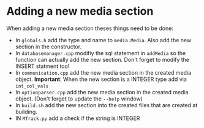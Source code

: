# Adding a new media section

When adding a new media section theses things need to be done:
- In `globals.h` add the type and name to `media.Media`. 
    Also add the new section in the constructor.
- In `databasemanager.cpp` modifiy the sql statement in `addMedia` 
    so the function can actually add the new section. Don't forget to modify the
    INSERT statment too!
- In `communication.cpp` add the new media section in the created media object.
    **Important**: When the new section is a INTEGER type add via `int_col_vals`
- In `optionparser.cpp` add the new media section in the created media object. 
    (Don't forget to update the `--help` window)
- In `build.sh` add the new section into the created files that are created at building.
- IN `MTrack.py` add a check if the string is INTEGER
